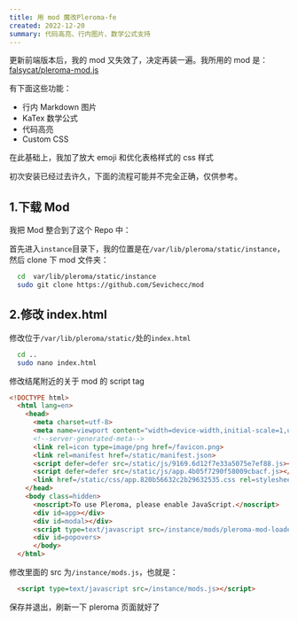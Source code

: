 ```yaml
---
title: 用 mod 魔改Pleroma-fe
created: 2022-12-20
summary: 代码高亮、行内图片、数学公式支持
---
```


<script lang="ts">
  import Github from '$lib/components/extra/github.svelte'
  import Alert from '$lib/components/extra/alert.svelte'
</script>

<Alert status="warning" description="此mod可能会造成Pleroma-fe首次进入时页面白屏，需要强制刷新一下才可以正常显示" title="Warning"/>

更新前端版本后，我的 mod 又失效了，决定再装一遍。我所用的 mod 是：[falsycat/pleroma-mod.js](https://gist.github.com/falsycat/7ce1e340daebb1bfc9f1e3b3b451b3c5)

有下面这些功能：

- 行内 Markdown 图片
- KaTex 数学公式
- 代码高亮
- Custom CSS

在此基础上，我加了放大 emoji 和优化表格样式的 css 样式

初次安装已经过去许久，下面的流程可能并不完全正确，仅供参考。

## 1.下载 Mod

我把 Mod 整合到了这个 Repo 中：

<Github user='sevichecc' repo='mod'/>

首先进入`instance`目录下，我的位置是在`/var/lib/pleroma/static/instance`，然后 clone 下 mod 文件夹：

```bash
  cd  var/lib/pleroma/static/instance
  sudo git clone https://github.com/Sevichecc/mod
```

## 2.修改 index.html

修改位于`/var/lib/pleroma/static/`处的`index.html`

```bash
  cd ..
  sudo nano index.html
```

修改结尾附近的关于 mod 的 script tag

```html title="index.html" {16}
<!DOCTYPE html>
  <html lang=en>
    <head>
      <meta charset=utf-8>
      <meta name=viewport content="width=device-width,initial-scale=1,user-scalable=no">
      <!--server-generated-meta-->
      <link rel=icon type=image/png href=/favicon.png>
      <link rel=manifest href=/static/manifest.json>
      <script defer=defer src=/static/js/9169.6d12f7e33a5075e7ef88.js></script>
      <script defer=defer src=/static/js/app.4b05f7290f58009cbacf.js></script>
      <link href=/static/css/app.820b56632c2b29632535.css rel=stylesheet>
    </head>
    <body class=hidden>
      <noscript>To use Pleroma, please enable JavaScript.</noscript>
      <div id=app></div>
      <div id=modal></div>
      <script type=text/javascript src=/instance/mods/pleroma-mod-loader/pleroma-mod-loader.js></script>
      <div id=popovers>
      </body>
  </html>
```

修改里面的 src 为`/instance/mods.js`，也就是：

```html title="index.html"
  <script type=text/javascript src=/instance/mods.js></script>
```

保存并退出，刷新一下 pleroma 页面就好了

